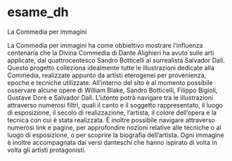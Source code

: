 # esame_dh
La Commedia per immagini

La Commedia per immagini ha come obbiettivo mostrare l’influenza centenaria che la Divina Commedia di Dante Alighieri ha avuto sulle arti applicate, dal quattrocentesco Sandro Botticelli al surrealista Salvador Dalì.
Questo progetto colleziona idealmente tutte le illustrazioni dedicate alla Commedia, realizzate appunto da artisti eterogenei per provenienza, epoche e tecniche utilizzate.
All’interno del sito è al momento possibile osservare alcune opere di William Blake, Sandro Botticelli, Filippo Bigioli, Gustave Dorè e Salvador Dalì.
L’utente potrà navigare tra le illustrazioni attraverso numerosi filtri, quali il canto e il soggetto rappresentato, il luogo di esposizione, il secolo di realizzazione, l’artista, il colore dell’opera e la tecnica con cui è stata realizzata.
È inoltre possibile navigare attraverso numerosi link e pagine, per approfondire nozioni relative alle tecniche o al luogo di esposizione, o per scoprire la biografia dell’artista.
Ogni immagine è inoltre accompagnata dai versi danteschi che hanno ispirato di volta in volta gli artisti protagonisti.
